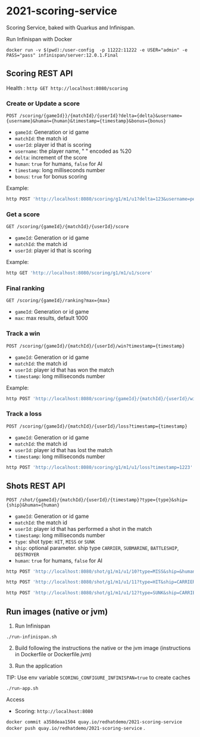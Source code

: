 # 2021-scoring-service

Scoring Service, baked with Quarkus and Infinispan.

Run Infinispan with Docker

`docker run -v $(pwd):/user-config  -p 11222:11222 -e USER="admin" -e PASS="pass" infinispan/server:12.0.1.Final`

## Scoring REST API

Health : `http GET http://localhost:8080/scoring`

### Create or Update a score

`POST /scoring/{gameId}}/{matchId}/{userId}?delta={delta}&username={username}&human={human}&timestamp={timestamp}&bonus={bonus}`

* `gameId`: Generation or id game
* `matchId`: the match id
* `userId`: player id that is scoring
* `username`: the player name, " " encoded as %20
* `delta`: increment of the score
* `human`: `true` for humans, `false` for AI
* `timestamp`: long milliseconds number 
* `bonus`: `true` for bonus scoring

Example: 
```bash 
http POST 'http://localhost:8080/scoring/g1/m1/u1?delta=123&username=pepe%20coco&human=true&timestamp=9090898'
```

### Get a score

`GET /scoring/{gameId}/{matchId}/{userId}/score`

* `gameId`: Generation or id game
* `matchId`: the match id
* `userId`: player id that is scoring

Example:
```bash 
http GET 'http://localhost:8080/scoring/g1/m1/u1/score'
```

### Final ranking

`GET /scoring/{gameId}/ranking?max={max}`

* `gameId`: Generation or id game
* `max`: max results, default 1000

### Track a win

`POST /scoring/{gameId}/{matchId}/{userId}/win?timestamp={timestamp}`

* `gameId`: Generation or id game
* `matchId`: the match id
* `userId`: player id that has won the match
* `timestamp`: long milliseconds number 

Example: 

```bash 
http POST 'http://localhost:8080/scoring/{gameId}/{matchId}/{userId}/win?timestamp=1223'
```

### Track a loss

`POST /scoring/{gameId}/{matchId}/{userId}/loss?timestamp={timestamp}`

* `gameId`: Generation or id game
* `matchId`: the match id
* `userId`: player id that has lost the match
* `timestamp`: long milliseconds number

```bash 
http POST 'http://localhost:8080/scoring/g1/m1/u1/loss?timestamp=1223'
```

## Shots REST API

`POST /shot/{gameId}/{matchId}/{userId}/{timestamp}?type={type}&ship={ship}&human={human}`

* `gameId`: Generation or id game
* `matchId`: the match id
* `userId`: player id that has performed a shot in the match
* `timestamp`: long milliseconds number 
* `type`: shot type: `HIT`, `MISS` or `SUNK`
* `ship`: optional parameter. ship type `CARRIER`, `SUBMARINE`, `BATTLESHIP`, `DESTROYER`
* `human`: `true` for humans, `false` for AI

```bash 
http POST 'http://localhost:8080/shot/g1/m1/u1/10?type=MISS&ship=&human=true'

http POST 'http://localhost:8080/shot/g1/m1/u1/11?type=HIT&ship=CARRIER&human=true'

http POST 'http://localhost:8080/shot/g1/m1/u1/12?type=SUNK&ship=CARRIER&human=true'

```

## Run images (native or jvm)

1. Run Infinispan

```shell script
./run-infinispan.sh
```

2. Build following the instructions the native or the jvm image (instructions in Dockerfile or Dockerfile.jvm)

3. Run the application

TIP: Use env variable `SCORING_CONFIGURE_INFINISPAN=true` to create caches

```shell script
./run-app.sh
```
Access 
* Scoring: `http://localhost:8080`


`docker commit a358deaa1504 quay.io/redhatdemo/2021-scoring-service`
`docker push quay.io/redhatdemo/2021-scoring-service`
.
